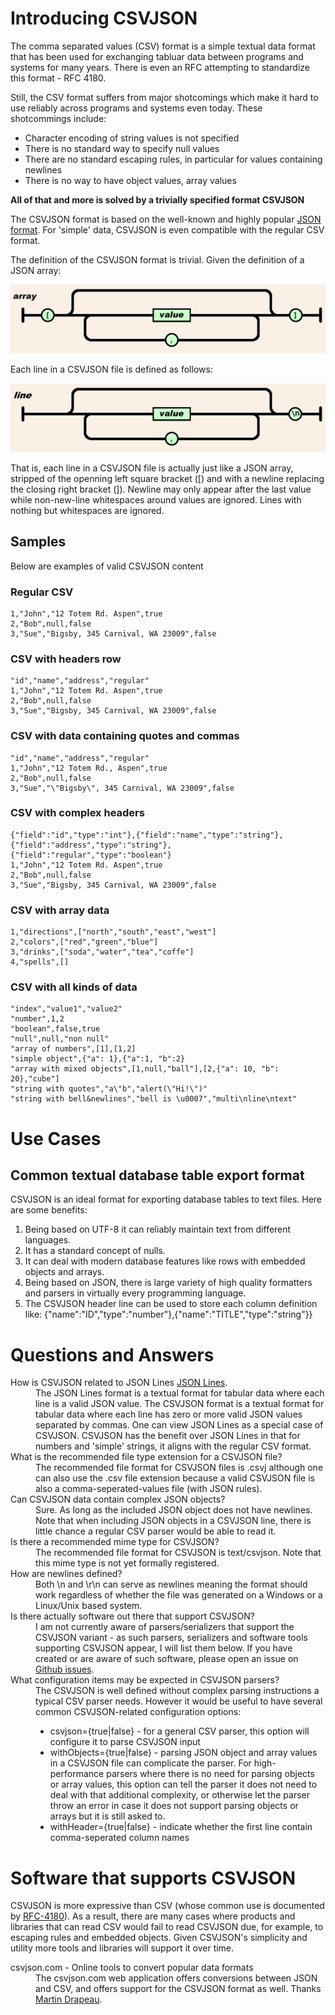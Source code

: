 # Introducing CSVJSON

The comma separated values (CSV) format is a simple textual data format that has been used for exchanging tabluar data between programs and systems for many years. There is even an RFC attempting to standardize this format - RFC 4180. 

Still, the CSV format suffers from major shotcomings which make it hard to use reliably across programs and systems even today. These shotcommings include:

* Character encoding of string values is not specified
* There is no standard way to specify null values
* There are no standard escaping rules, in particular for values containing newlines
* There is no way to have object values, array values

**All of that and more is solved by a trivially specified format CSVJSON**

The CSVJSON format is based on the well-known and highly popular [JSON format](http://json.org "The JSON format definition"). For 'simple' data,  CSVJSON is even compatible with the regular CSV format. 

The definition of the CSVJSON format is trivial. Given the definition of a JSON array:

![Reference to the JSON array definition](json-array.png)

Each line in a CSVJSON file is defined as follows:

![The JSON array definition without left bracket and with newline replacing right bracket](csvjson-line.png)

That is, each line in a CSVJSON file is actually just like a JSON array, stripped of the openning left square bracket ([) and with a newline replacing the closing right bracket (]). Newline may only appear after the last value while non-new-line whitespaces around values are ignored. Lines with nothing but whitespaces are ignored.


## Samples
Below are examples of valid CSVJSON content

### Regular CSV
```
1,"John","12 Totem Rd. Aspen",true
2,"Bob",null,false
3,"Sue","Bigsby, 345 Carnival, WA 23009",false
```

### CSV with headers row
```
"id","name","address","regular"
1,"John","12 Totem Rd. Aspen",true
2,"Bob",null,false
3,"Sue","Bigsby, 345 Carnival, WA 23009",false
```

### CSV with data containing quotes and commas
```
"id","name","address","regular"
1,"John","12 Totem Rd., Aspen",true
2,"Bob",null,false
3,"Sue","\"Bigsby\", 345 Carnival, WA 23009",false
```

### CSV with complex headers
```
{"field":"id","type":"int"},{"field":"name","type":"string"},{"field":"address","type":"string"},{"field":"regular","type":"boolean"}
1,"John","12 Totem Rd. Aspen",true
2,"Bob",null,false
3,"Sue","Bigsby, 345 Carnival, WA 23009",false
```	

### CSV with array data
```
1,"directions",["north","south","east","west"]
2,"colors",["red","green","blue"]
3,"drinks",["soda","water","tea","coffe"]
4,"spells",[]
```	

### CSV with all kinds of data
```
"index","value1","value2"
"number",1,2
"boolean",false,true
"null",null,"non null"
"array of numbers",[1],[1,2]
"simple object",{"a": 1},{"a":1, "b":2}
"array with mixed objects",[1,null,"ball"],[2,{"a": 10, "b": 20},"cube"]
"string with quotes","a\"b","alert(\"Hi!\")"
"string with bell&newlines","bell is \u0007","multi\nline\ntext"
```

# Use Cases

## Common textual database table export format

CSVJSON is an ideal format for exporting database tables to text files. Here are some benefits:
1. Being based on UTF-8 it can reliably maintain text from different languages.
2. It has a standard concept of nulls.
3. It can deal with modern database features like rows with embedded objects and arrays.
4. Being based on JSON, there is large variety of high quality formatters and parsers in virtually every programming language.
5. The CSVJSON header line can be used to store each column definition like: {"name":"ID","type":"number"},{"name":"TITLE","type":"string"}}

# Questions and Answers

<dl>
<dt>How is CSVJSON related to JSON Lines <A HREF="http://jsonlines.org/" TITLE="The JSONLINES format definition">JSON Lines</A>.</dt>
<dd>The JSON Lines format is a textual format for tabular data where each line is a valid JSON value. The CSVJSON format is a textual format for tabular data where each line has zero or more valid JSON values separated by commas. One can view JSON Lines as a special case of CSVJSON. CSVJSON has the benefit over JSON Lines in that for numbers and 'simple' strings, it aligns with the regular CSV format.</dd>

<dt>What is the recommended file type extension for a CSVJSON file?</dt>
<dd>The recommended file format for CSVJSON files is .csvj although one can also use the .csv file extension because a valid CSVJSON file is also a comma-seperated-values file (with JSON rules). </dd>

<dt>Can CSVJSON data contain complex JSON objects?</dt>
<dd>Sure. As long as the included JSON object does not have newlines. Note that when including JSON objects in a CSVJSON line, there is little chance a regular CSV parser would be able to read it.</dd>

<dt>Is there a recommended mime type for CSVJSON?</dt>
<dd>The recommended file format for CSVJSON is text/csvjson. Note that this mime type is not yet formally registered.</dd>
	
<dt>How are newlines defined?</dt>
<dd>Both \n and \r\n can serve as newlines meaning the format should work regardless of whether the file was generated on a Windows or a Linux/Unix based system.</dd>

<dt>Is there actually software out there that support CSVJSON?</dt>
<dd>I am not currently aware of parsers/serializers that support the CSVJSON variant - as such parsers, serializers and  software tools supporting CSVJSON appear, I will list them below. If you have created or are aware of such software, please open an issue on <a href="https://github.com/DrorHarari/csvjson/issues">Github issues</a>.</dd>

<dt>What configuration items may be expected in CSVJSON parsers?</dt>
<dd>The CSVJSON is well defined without complex parsing instructions a typical CSV parser needs. However it would be useful to have several common CSVJSON-related configuration options:
<ul>
<li>csvjson={true|false} - for a general CSV parser, this option will configure it to parse CSVJSON input</li>
<li>withObjects={true|false} - parsing JSON object and array values in a CSVJSON file can complicate the parser. For high-performance parsers where there is no need for parsing objects or array values, this option can tell the parser it does not need to deal with that additional complexity, or otherwise let the parser throw an error in case it does not support parsing objects or arrays but it is still asked to.</li>
<li>withHeader={true|false} - indicate whether the first line contain comma-seperated column names</li>
</ul>
</dd>

</dl>

# Software that supports CSVJSON

CSVJSON is more expressive than CSV (whose common use is documented by [RFC-4180](https://tools.ietf.org/html/rfc4180)). As a result, there are many cases where products and libraries that can read CSV would fail to read CSVJSON due, for example, to escaping rules and embedded objects. Given CSVJSON's simplicity and utility more tools and libraries will support it over time.

<dl>

<dt>csvjson.com - Online tools to convert popular data formats</dt>
<dd>The csvjson.com web application offers conversions between JSON and CSV, and offers support for the CSVJSON format as well. Thanks <a href="https://github.com/martindrapeau">Martin Drapeau</a>.</dd>
</dl>
